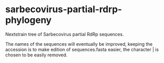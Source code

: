# sarbecovirus-partial-rdrp-phylogeny

Nextstrain tree of Sarbecovirus partial RdRp sequences.

The names of the sequences will eventually be improved, keeping the accession is to make edition of sequences.fasta easier, the character | is chosen to be easily removed.
